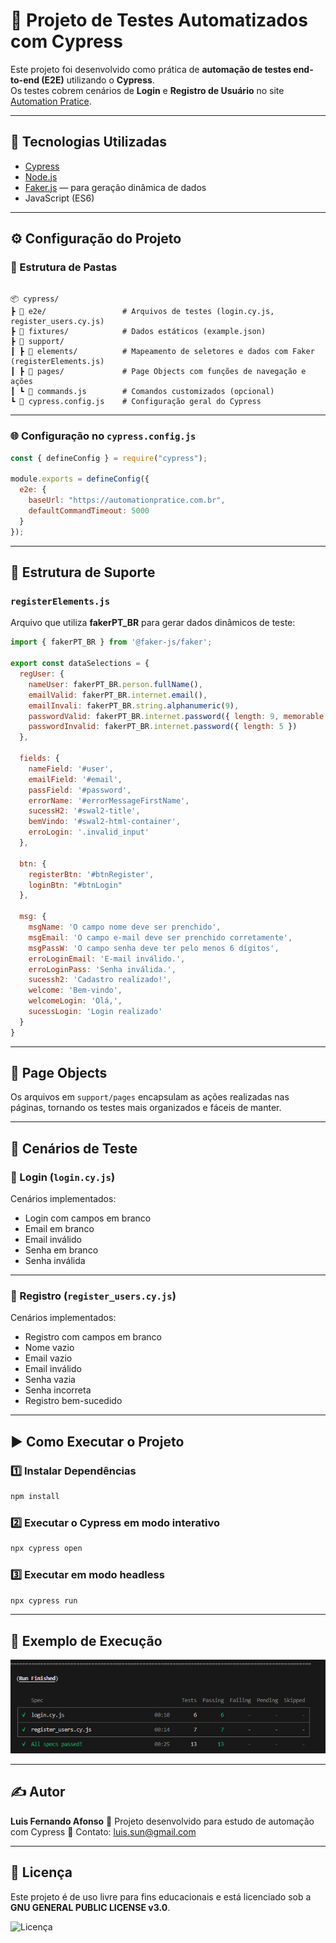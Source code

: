 
# 🧪 Projeto de Testes Automatizados com Cypress

Este projeto foi desenvolvido como prática de **automação de testes end-to-end (E2E)** utilizando o **Cypress**.  
Os testes cobrem cenários de **Login** e **Registro de Usuário** no site [Automation Pratice](https://automationpratice.com.br/).

---

## 🚀 Tecnologias Utilizadas

- [Cypress](https://www.cypress.io/)
- [Node.js](https://nodejs.org/)
- [Faker.js](https://github.com/faker-js/faker) — para geração dinâmica de dados
- JavaScript (ES6)

---

## ⚙️ Configuração do Projeto

### 📁 Estrutura de Pastas

```

📦 cypress/
┣ 📂 e2e/                 # Arquivos de testes (login.cy.js, register_users.cy.js)
┣ 📂 fixtures/            # Dados estáticos (example.json)
┣ 📂 support/
┃ ┣ 📂 elements/          # Mapeamento de seletores e dados com Faker (registerElements.js)
┃ ┣ 📂 pages/             # Page Objects com funções de navegação e ações
┃ ┗ 📜 commands.js        # Comandos customizados (opcional)
┗ 📜 cypress.config.js    # Configuração geral do Cypress

````

---

### 🌐 Configuração no `cypress.config.js`

```js
const { defineConfig } = require("cypress");

module.exports = defineConfig({
  e2e: {
    baseUrl: "https://automationpratice.com.br",
    defaultCommandTimeout: 5000
  }
});
````

---

## 🧩 Estrutura de Suporte

### `registerElements.js`

Arquivo que utiliza **fakerPT_BR** para gerar dados dinâmicos de teste:

```js
import { fakerPT_BR } from '@faker-js/faker';

export const dataSelections = {
  regUser: {
    nameUser: fakerPT_BR.person.fullName(),
    emailValid: fakerPT_BR.internet.email(),
    emailInvali: fakerPT_BR.string.alphanumeric(9),
    passwordValid: fakerPT_BR.internet.password({ length: 9, memorable: true }),
    passwordInvalid: fakerPT_BR.internet.password({ length: 5 })
  },

  fields: {
    nameField: '#user',
    emailField: '#email',
    passField: '#password',
    errorName: '#errorMessageFirstName',
    sucessH2: '#swal2-title',
    bemVindo: '#swal2-html-container',
    erroLogin: '.invalid_input'
  },

  btn: {
    registerBtn: '#btnRegister',
    loginBtn: "#btnLogin"
  },

  msg: {
    msgName: 'O campo nome deve ser prenchido',
    msgEmail: 'O campo e-mail deve ser prenchido corretamente',
    msgPassW: 'O campo senha deve ter pelo menos 6 dígitos',
    erroLoginEmail: 'E-mail inválido.',
    erroLoginPass: 'Senha inválida.',
    sucessh2: 'Cadastro realizado!',
    welcome: 'Bem-vindo',
    welcomeLogin: 'Olá,',
    sucessLogin: 'Login realizado'
  }
}
```

---

## 🧱 Page Objects

Os arquivos em `support/pages` encapsulam as ações realizadas nas páginas, tornando os testes mais organizados e fáceis de manter.

---

## 🧪 Cenários de Teste

### 🔐 Login (`login.cy.js`)

Cenários implementados:

* Login com campos em branco
* Email em branco
* Email inválido
* Senha em branco
* Senha inválida

---

### 🧍 Registro (`register_users.cy.js`)

Cenários implementados:

* Registro com campos em branco
* Nome vazio
* Email vazio
* Email inválido
* Senha vazia
* Senha incorreta
* Registro bem-sucedido

---

## ▶️ Como Executar o Projeto

### 1️⃣ Instalar Dependências

```bash
npm install
```

### 2️⃣ Executar o Cypress em modo interativo

```bash
npx cypress open
```

### 3️⃣ Executar em modo headless

```bash
npx cypress run
```

---

## 📸 Exemplo de Execução

![Resultado](./images/teste_final.jpg)

---

## ✍️ Autor

**Luis Fernando Afonso**
💼 Projeto desenvolvido para estudo de automação com Cypress
📧 Contato: [luis.sun@gmail.com](mailto:luis.sun@gmail.com)

---

## 🧾 Licença

Este projeto é de uso livre para fins educacionais e está licenciado sob a **GNU GENERAL PUBLIC LICENSE v3.0**.

![Licença](https://img.shields.io/badge/License-GPLv3-blue.svg)

